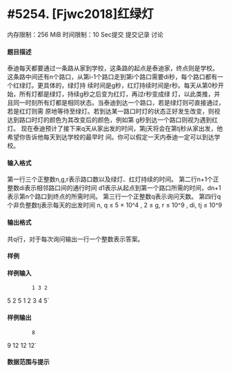 
# #5254. [Fjwc2018]红绿灯
内存限制：256 MiB 时间限制：10 Sec提交 提交记录 讨论
#### 题目描述
泰迪每天都要通过一条路从家到学校，这条路的起点是泰迪家，终点则是学校。
这条路中间还有n个路口，从第i-1个路口走到第i个路口需要di秒，每个路口都有一个红绿灯。更具体的，绿灯持
续时间是g秒，红灯持续时间是r秒。每天从第0秒开始，所有灯都是绿灯，持续g秒之后变为红灯，再过r秒变成绿
灯，以此类推，并且同一时刻所有灯都是相同状态。当泰迪到达一个路口，若是绿灯则可直接通过，若是红灯则需
原地等待至绿灯。若到达某一路口时灯的状态正好发生改变，则视达到路口时灯的颜色为其改变后的颜色，例如第
g秒到达一个路口则视为遇到红灯。
现在泰迪预计了接下来q天从家出发的时间，第j天将会在第tj秒从家出发，他希望你告诉他每天到达学校的最早时
间。你可以假定一天内泰迪一定可以到达学校。
#### 输入格式
第一行三个正整数n,g,r表示路口数以及绿灯、红灯持续的时间。
第二行n+1个正整数di表示相邻路口间的通行时间
d1表示从起点到第一个路口所需的时间，dn+1表示第n个路口到终点的所需时间。
第三行一个正整数q表示询问天数。
第四行q个非负整数tj表示每天的出发时间
n, q ≤ 5 × 10^4 , 2 ≤ g, r ≤ 10^9 , di, tj ≤ 10^9
#### 输出格式
共q行，对于每次询问输出一行一个整数表示答案。
#### 样例

#### 样例输入

			1 3 2
5 2
5
1 2 3 4 5`
#### 样例输出

			8
9
12
12
12`
#### 数据范围与提示

